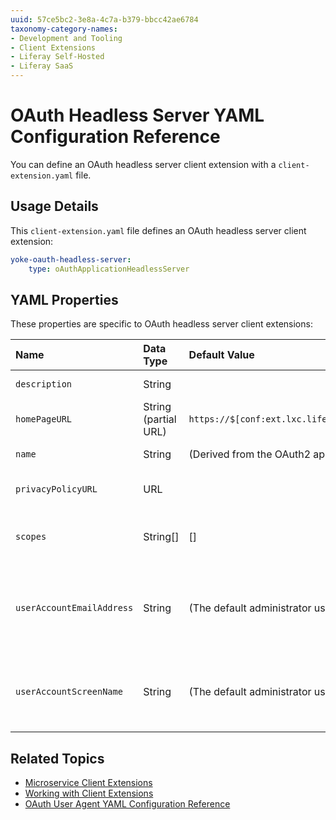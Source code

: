 ```yaml
---
uuid: 57ce5bc2-3e8a-4c7a-b379-bbcc42ae6784
taxonomy-category-names:
- Development and Tooling
- Client Extensions
- Liferay Self-Hosted
- Liferay SaaS
---
```

# OAuth Headless Server YAML Configuration Reference

You can define an OAuth headless server client extension with a `client-extension.yaml` file.

## Usage Details

This `client-extension.yaml` file defines an OAuth headless server client extension:

```yaml
yoke-oauth-headless-server:
    type: oAuthApplicationHeadlessServer
```

## YAML Properties

These properties are specific to OAuth headless server client extensions:

| Name                      | Data Type            | Default Value                                    | Description                                                                                                                                                     |
|:--------------------------|:---------------------|:-------------------------------------------------|:----------------------------------------------------------------------------------------------------------------------------------------------------------------|
| `description`             | String               |                                                  | The client extension's description.                                                                                                                             |
| `homePageURL`             | String (partial URL) | `https://$[conf:ext.lxc.liferay.com.mainDomain]` | The base address of the OAuth2 application profile's resource server.                                                                                           |
| `name`                    | String               | (Derived from the OAuth2 application profile)    | The OAuth2 application profile's name.                                                                                                                          |
| `privacyPolicyURL`        | URL                  |                                                  | The URL for the OAuth2 application profile's privacy policy.                                                                                                    |
| `scopes`                  | String[]             | []                                               | An array of scopes that are associated with the OAuth2 application profile.                                                                                     |
| `userAccountEmailAddress` | String               | (The default administrator user's email address) | The email address for the user account associated with this OAuth2 application profile. This is only used if the `userAccountScreenName` property is undefined. |
| `userAccountScreenName`   | String               | (The default administrator user's screen name)   | The screen name for the user account associated with the OAuth2 application profile. This overrides the value for `userAccountEmailAddress`.                    |

## Related Topics

* [Microservice Client Extensions](../integrating-microservices.md)
* [Working with Client Extensions](../client-extensions/working-with-client-extensions.md)
* [OAuth User Agent YAML Configuration Reference](./oauth-user-agent-yaml-configuration-reference.md)
